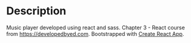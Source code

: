 # Description

Music player developed using react and sass.
Chapter 3 - React course from https://developedbyed.com.
Bootstrapped with [Create React App](https://github.com/facebook/create-react-app).
